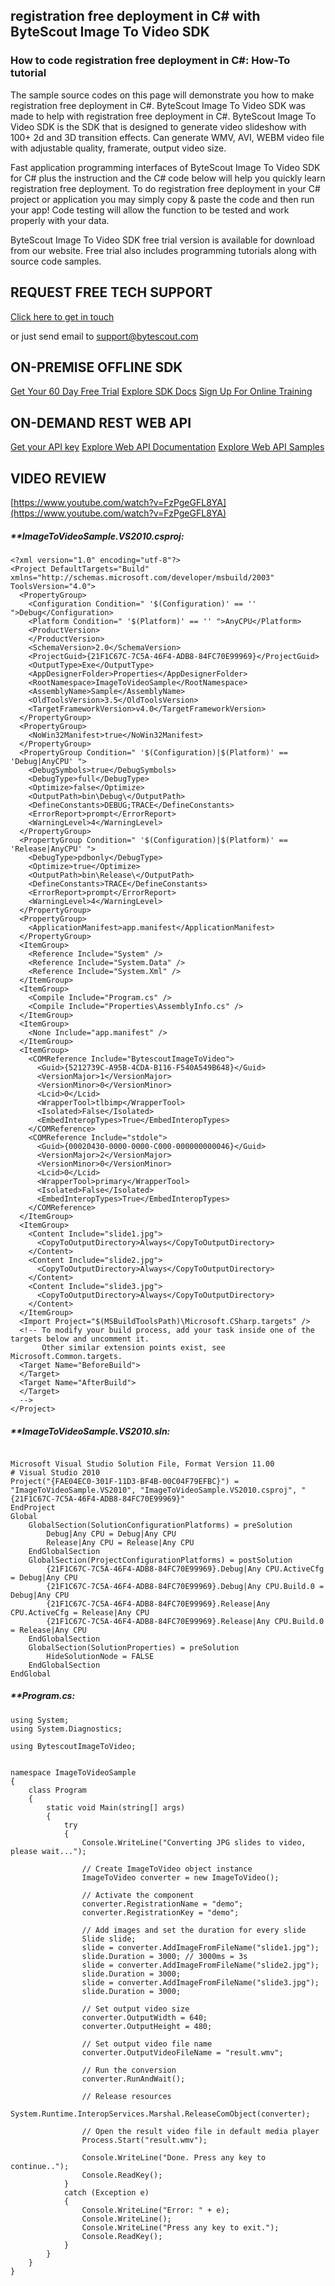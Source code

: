 ## registration free deployment in C# with ByteScout Image To Video SDK

### How to code registration free deployment in C#: How-To tutorial

The sample source codes on this page will demonstrate you how to make registration free deployment in C#. ByteScout Image To Video SDK was made to help with registration free deployment in C#. ByteScout Image To Video SDK is the SDK that is designed to generate video slideshow with 100+ 2d and 3D transition effects. Can generate WMV, AVI, WEBM video file with adjustable quality, framerate, output video size.

Fast application programming interfaces of ByteScout Image To Video SDK for C# plus the instruction and the C# code below will help you quickly learn registration free deployment. To do registration free deployment in your C# project or application you may simply copy & paste the code and then run your app! Code testing will allow the function to be tested and work properly with your data.

ByteScout Image To Video SDK free trial version is available for download from our website. Free trial also includes programming tutorials along with source code samples.

## REQUEST FREE TECH SUPPORT

[Click here to get in touch](https://bytescout.zendesk.com/hc/en-us/requests/new?subject=ByteScout%20Image%20To%20Video%20SDK%20Question)

or just send email to [support@bytescout.com](mailto:support@bytescout.com?subject=ByteScout%20Image%20To%20Video%20SDK%20Question) 

## ON-PREMISE OFFLINE SDK 

[Get Your 60 Day Free Trial](https://bytescout.com/download/web-installer?utm_source=github-readme)
[Explore SDK Docs](https://bytescout.com/documentation/index.html?utm_source=github-readme)
[Sign Up For Online Training](https://academy.bytescout.com/)


## ON-DEMAND REST WEB API

[Get your API key](https://pdf.co/documentation/api?utm_source=github-readme)
[Explore Web API Documentation](https://pdf.co/documentation/api?utm_source=github-readme)
[Explore Web API Samples](https://github.com/bytescout/ByteScout-SDK-SourceCode/tree/master/PDF.co%20Web%20API)

## VIDEO REVIEW

[https://www.youtube.com/watch?v=FzPgeGFL8YA](https://www.youtube.com/watch?v=FzPgeGFL8YA)




<!-- code block begin -->

##### ****ImageToVideoSample.VS2010.csproj:**
    
```
<?xml version="1.0" encoding="utf-8"?>
<Project DefaultTargets="Build" xmlns="http://schemas.microsoft.com/developer/msbuild/2003" ToolsVersion="4.0">
  <PropertyGroup>
    <Configuration Condition=" '$(Configuration)' == '' ">Debug</Configuration>
    <Platform Condition=" '$(Platform)' == '' ">AnyCPU</Platform>
    <ProductVersion>
    </ProductVersion>
    <SchemaVersion>2.0</SchemaVersion>
    <ProjectGuid>{21F1C67C-7C5A-46F4-ADB8-84FC70E99969}</ProjectGuid>
    <OutputType>Exe</OutputType>
    <AppDesignerFolder>Properties</AppDesignerFolder>
    <RootNamespace>ImageToVideoSample</RootNamespace>
    <AssemblyName>Sample</AssemblyName>
    <OldToolsVersion>3.5</OldToolsVersion>
    <TargetFrameworkVersion>v4.0</TargetFrameworkVersion>
  </PropertyGroup>
  <PropertyGroup>
    <NoWin32Manifest>true</NoWin32Manifest>
  </PropertyGroup>
  <PropertyGroup Condition=" '$(Configuration)|$(Platform)' == 'Debug|AnyCPU' ">
    <DebugSymbols>true</DebugSymbols>
    <DebugType>full</DebugType>
    <Optimize>false</Optimize>
    <OutputPath>bin\Debug\</OutputPath>
    <DefineConstants>DEBUG;TRACE</DefineConstants>
    <ErrorReport>prompt</ErrorReport>
    <WarningLevel>4</WarningLevel>
  </PropertyGroup>
  <PropertyGroup Condition=" '$(Configuration)|$(Platform)' == 'Release|AnyCPU' ">
    <DebugType>pdbonly</DebugType>
    <Optimize>true</Optimize>
    <OutputPath>bin\Release\</OutputPath>
    <DefineConstants>TRACE</DefineConstants>
    <ErrorReport>prompt</ErrorReport>
    <WarningLevel>4</WarningLevel>
  </PropertyGroup>
  <PropertyGroup>
    <ApplicationManifest>app.manifest</ApplicationManifest>
  </PropertyGroup>
  <ItemGroup>
    <Reference Include="System" />
    <Reference Include="System.Data" />
    <Reference Include="System.Xml" />
  </ItemGroup>
  <ItemGroup>
    <Compile Include="Program.cs" />
    <Compile Include="Properties\AssemblyInfo.cs" />
  </ItemGroup>
  <ItemGroup>
    <None Include="app.manifest" />
  </ItemGroup>
  <ItemGroup>
    <COMReference Include="BytescoutImageToVideo">
      <Guid>{5212739C-A95B-4CDA-B116-F540A549B648}</Guid>
      <VersionMajor>1</VersionMajor>
      <VersionMinor>0</VersionMinor>
      <Lcid>0</Lcid>
      <WrapperTool>tlbimp</WrapperTool>
      <Isolated>False</Isolated>
      <EmbedInteropTypes>True</EmbedInteropTypes>
    </COMReference>
    <COMReference Include="stdole">
      <Guid>{00020430-0000-0000-C000-000000000046}</Guid>
      <VersionMajor>2</VersionMajor>
      <VersionMinor>0</VersionMinor>
      <Lcid>0</Lcid>
      <WrapperTool>primary</WrapperTool>
      <Isolated>False</Isolated>
      <EmbedInteropTypes>True</EmbedInteropTypes>
    </COMReference>
  </ItemGroup>
  <ItemGroup>
    <Content Include="slide1.jpg">
      <CopyToOutputDirectory>Always</CopyToOutputDirectory>
    </Content>
    <Content Include="slide2.jpg">
      <CopyToOutputDirectory>Always</CopyToOutputDirectory>
    </Content>
    <Content Include="slide3.jpg">
      <CopyToOutputDirectory>Always</CopyToOutputDirectory>
    </Content>
  </ItemGroup>
  <Import Project="$(MSBuildToolsPath)\Microsoft.CSharp.targets" />
  <!-- To modify your build process, add your task inside one of the targets below and uncomment it. 
       Other similar extension points exist, see Microsoft.Common.targets.
  <Target Name="BeforeBuild">
  </Target>
  <Target Name="AfterBuild">
  </Target>
  -->
</Project>
```

<!-- code block end -->    

<!-- code block begin -->

##### ****ImageToVideoSample.VS2010.sln:**
    
```

Microsoft Visual Studio Solution File, Format Version 11.00
# Visual Studio 2010
Project("{FAE04EC0-301F-11D3-BF4B-00C04F79EFBC}") = "ImageToVideoSample.VS2010", "ImageToVideoSample.VS2010.csproj", "{21F1C67C-7C5A-46F4-ADB8-84FC70E99969}"
EndProject
Global
	GlobalSection(SolutionConfigurationPlatforms) = preSolution
		Debug|Any CPU = Debug|Any CPU
		Release|Any CPU = Release|Any CPU
	EndGlobalSection
	GlobalSection(ProjectConfigurationPlatforms) = postSolution
		{21F1C67C-7C5A-46F4-ADB8-84FC70E99969}.Debug|Any CPU.ActiveCfg = Debug|Any CPU
		{21F1C67C-7C5A-46F4-ADB8-84FC70E99969}.Debug|Any CPU.Build.0 = Debug|Any CPU
		{21F1C67C-7C5A-46F4-ADB8-84FC70E99969}.Release|Any CPU.ActiveCfg = Release|Any CPU
		{21F1C67C-7C5A-46F4-ADB8-84FC70E99969}.Release|Any CPU.Build.0 = Release|Any CPU
	EndGlobalSection
	GlobalSection(SolutionProperties) = preSolution
		HideSolutionNode = FALSE
	EndGlobalSection
EndGlobal

```

<!-- code block end -->    

<!-- code block begin -->

##### ****Program.cs:**
    
```
using System;
using System.Diagnostics;

using BytescoutImageToVideo;


namespace ImageToVideoSample
{
    class Program
    {
        static void Main(string[] args)
        {
            try
            {
                Console.WriteLine("Converting JPG slides to video, please wait...");

                // Create ImageToVideo object instance
                ImageToVideo converter = new ImageToVideo();

                // Activate the component
                converter.RegistrationName = "demo";
                converter.RegistrationKey = "demo";

                // Add images and set the duration for every slide
                Slide slide;
                slide = converter.AddImageFromFileName("slide1.jpg");
                slide.Duration = 3000; // 3000ms = 3s
                slide = converter.AddImageFromFileName("slide2.jpg");
                slide.Duration = 3000;
                slide = converter.AddImageFromFileName("slide3.jpg");
                slide.Duration = 3000;

                // Set output video size
                converter.OutputWidth = 640;
                converter.OutputHeight = 480;

                // Set output video file name
                converter.OutputVideoFileName = "result.wmv";

                // Run the conversion
                converter.RunAndWait();

                // Release resources
                System.Runtime.InteropServices.Marshal.ReleaseComObject(converter);

                // Open the result video file in default media player
                Process.Start("result.wmv");

                Console.WriteLine("Done. Press any key to continue..");
                Console.ReadKey();
            }
            catch (Exception e)
            {
                Console.WriteLine("Error: " + e);
                Console.WriteLine();
                Console.WriteLine("Press any key to exit.");
                Console.ReadKey();
            }
        }
    }
}

```

<!-- code block end -->